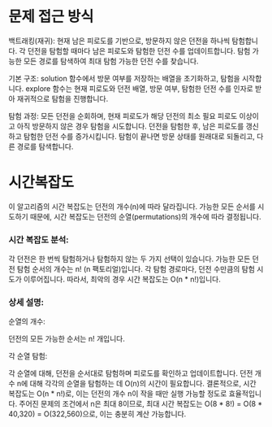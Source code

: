 # 문제 접근 방식
백트래킹(재귀):
현재 남은 피로도를 기반으로, 방문하지 않은 던전을 하나씩 탐험합니다.
각 던전을 탐험할 때마다 남은 피로도와 탐험한 던전 수를 업데이트합니다.
탐험 가능한 모든 경로를 탐색하여 최대 탐험 가능한 던전 수를 찾습니다.

기본 구조:
solution 함수에서 방문 여부를 저장하는 배열을 초기화하고, 탐험을 시작합니다.
explore 함수는 현재 피로도와 던전 배열, 방문 여부, 탐험한 던전 수를 인자로 받아 재귀적으로 탐험을 진행합니다.

탐험 과정:
모든 던전을 순회하며, 현재 피로도가 해당 던전의 최소 필요 피로도 이상이고 아직 방문하지 않은 경우 탐험을 시도합니다.
던전을 탐험한 후, 남은 피로도를 갱신하고 탐험한 던전 수를 증가시킵니다.
탐험이 끝나면 방문 상태를 원래대로 되돌리고, 다른 경로를 탐색합니다.

# 시간복잡도
이 알고리즘의 시간 복잡도는 던전의 개수(n)에 따라 달라집니다. 가능한 모든 순서를 시도하기 때문에, 시간 복잡도는 던전의 순열(permutations)의 개수에 따라 결정됩니다.

### 시간 복잡도 분석:

각 던전은 한 번씩 탐험하거나 탐험하지 않는 두 가지 선택이 있습니다.
가능한 모든 던전 탐험 순서의 개수는 n! (n 팩토리얼)입니다.
각 탐험 경로마다, 던전 수만큼의 탐험 시도가 이루어집니다.
따라서, 최악의 경우 시간 복잡도는 O(n * n!)입니다.

### 상세 설명:

순열의 개수:

던전의 모든 가능한 순서는 n! 개입니다.

각 순열 탐험:

각 순열에 대해, 던전을 순서대로 탐험하며 피로도를 확인하고 업데이트합니다.
던전 개수 n에 대해 각각의 순열을 탐험하는 데 O(n)의 시간이 필요합니다.
결론적으로, 시간 복잡도는 O(n * n!)로, 이는 던전의 개수 n이 작을 때만 실행 가능할 정도로 효율적입니다. 주어진 문제의 조건에서 n은 최대 8이므로, 최대 시간 복잡도는 O(8 * 8!) = O(8 * 40,320) = O(322,560)으로, 이는 충분히 계산 가능합니다.